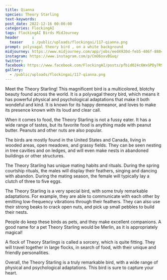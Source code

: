 ```yaml
---
title: Qianna
species: Theory Starling
text-keywords: 
post_date: 2022-12-16 00:00:00
categories: FlockingAI
tags: FlockingAI Birds MidJourney 
header      :
  teaser    : /public/uploads/flockingai/117-qianna.png
prompt: polyvagal theory bird , on a white background
midjourney: https://www.midjourney.com/app/jobs/eed4920d-feb5-406f-8804-8dac6719048a
instagram: https://www.instagram.com/p/CmO6oxvBGuq/
twitter: 
facebook: https://www.facebook.com/FlockingAI/posts/pfbid024c6WxGPDy7R9JhALuu4SddBLEdUdWUfABiNJG1B71wYCudqXzvZAN42dxBu1bwA8l
gallery: 
  - /public/uploads/flockingai/117-qianna.png
---
```


Meet the Theory Starling! This magnificent bird is a multicolored, blotchy beauty found across the world. It is a polyvagal theory bird, which means it has powerful physical and psychological adaptations that make it both wondeful and kind. It is known for its happy demeanor, and loves to make its presence known with its loud and clear call.

When it comes to food, the Theory Starling is not a fussy eater. It has a wide range of tastes, but its favorite food is anything made with peanut butter. Peanuts and other nuts are also popular.

The birds are mostly found in the United States and Canada, living in wooded areas, open meadows, and grassy fields. They can be seen nesting in tree cavities and on ledges, and will even make nests in abandoned buildings or other structures.

The Theory Starling has unique mating habits and rituals. During the spring courtship rituals, the males will display their feathers, singing and dancing with abandon. During the mating season, the female will typically lay a clutch of three to five eggs.

The Theory Starling is a very special bird, with some truly remarkable adaptations. For example, they are able to communicate with each other by emitting low-frequency vibrations through their feathers. They can also use their strong beaks to crack open nuts, and pick up small pebbles to build their nests.

People do keep these birds as pets, and they make excellent companions. A good name for a pet Theory Starling would be Merlin, as it is appropriately magical!

A flock of Theory Starlings is called a sorcery, which is quite fitting. They will travel together in large flocks, in search of food, with their unique and friendly personalities.

Overall, the Theory Starling is a truly remarkable bird, with a wide range of physical and psychological adaptations. This bird is sure to capture your heart.
